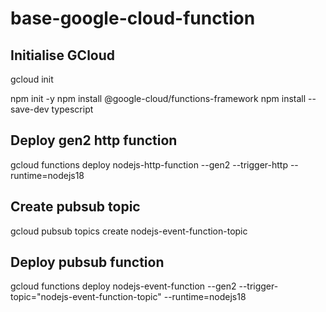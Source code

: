 # base-google-cloud-function
## Initialise GCloud
gcloud init

npm init -y
npm install @google-cloud/functions-framework
npm install --save-dev typescript

## Deploy gen2 http function
gcloud functions deploy nodejs-http-function --gen2 --trigger-http --runtime=nodejs18

## Create pubsub topic 
gcloud pubsub topics create nodejs-event-function-topic

## Deploy pubsub function
gcloud functions deploy nodejs-event-function --gen2 --trigger-topic="nodejs-event-function-topic" --runtime=nodejs18